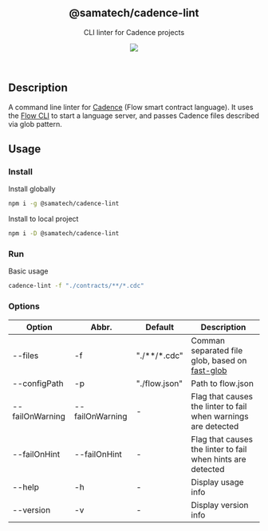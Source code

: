 <h2 align='center'>@samatech/cadence-lint</h2>

<p align='center'>CLI linter for Cadence projects</p>

<p align='center'>
<a href='https://www.npmjs.com/package/@samatech/cadence-lint'>
  <img src='https://img.shields.io/npm/v/@samatech/cadence-lint?color=222&style=flat-square'>
</a>
</p>

<br>

## Description

A command line linter for [Cadence](https://docs.onflow.org/cadence/language/) (Flow smart contract language). It uses the [Flow CLI](https://github.com/onflow/flow-cli) to start a language server, and passes Cadence files described via glob pattern.

## Usage

### Install

Install globally

```bash
npm i -g @samatech/cadence-lint
```

Install to local project

```bash
npm i -D @samatech/cadence-lint
```

### Run

Basic usage

```bash
cadence-lint -f "./contracts/**/*.cdc"
```

### Options

<!-- prettier-ignore -->
| Option       | Abbr. | Default       | Description                                                                           |
| ------------ | ----- | ------------- | ------------------------------------------------------------------------------------- |
| --files      | -f    | "./**/*.cdc" | Comman separated file glob, based on [fast-glob](https://github.com/mrmlnc/fast-glob) |
| --configPath | -p    | "./flow.json" | Path to flow.json                                                                     |
| --failOnWarning     | --failOnWarning    | -             | Flag that causes the linter to fail when warnings are detected                        |
| --failOnHint     | --failOnHint    | -             | Flag that causes the linter to fail when hints are detected                        |
| --help       | -h    | -             | Display usage info                                                                    |
| --version    | -v    | -             | Display version info                                                                  |
